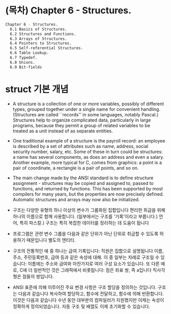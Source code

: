 # (목차) Chapter 6 - Structures.

```bash
Chapter 6 - Structures.
  6.1 Basics of Structures.
  6.2 Structures and Functions.
  6.3 Arrays of Structures.
  6.4 Pointers to Structures.
  6.5 Self-referential Structures.
  6.6 Table Lookup.
  6.7 Typedef.
  6.8 Unions.
  6.9 Bit-fields
```

# struct 기본 개념

- A structure is a collection of one or more variables, possibly of different types, grouped together under a single name for convenient handling. (Structures are called ``records'' in some languages, notably Pascal.) Structures help to organize complicated data, particularly in large programs, because they permit a group of related variables to be treated as a unit instead of as separate entities.
- One traditional example of a structure is the payroll record: an employee is described by a set of attributes such as name, address, social security number, salary, etc. Some of these in turn could be structures: a name has several components, as does an address and even a salary. Another example, more typical for C, comes from graphics: a point is a pair of coordinate, a rectangle is a pair of points, and so on.
- The main change made by the ANSI standard is to define structure assignment - structures may be copied and assigned to, passed to functions, and returned by functions. This has been supported by most compilers for many years, but the properties are now precisely defined. Automatic structures and arrays may now also be initialized.

- 구조는 다양한 유형의 하나 이상의 변수가 그룹화된 집합입니다 편리한 취급을 위해 하나의 이름으로 함께 사용합니다. (일부에서는 구조를 '기록'이라고 부릅니다.) 언어, 특히 파스칼.) 구조는 특히 복잡한 데이터를 정리하는 데 도움이 됩니다
- 프로그램은 관련 변수 그룹을 다음과 같은 단위가 아닌 단위로 취급할 수 있도록 허용하기 때문입니다 별도의 엔티티.
- 구조의 전통적인 예 중 하나는 급여 기록입니다: 직원은 집합으로 설명됩니다 이름, 주소, 주민등록번호, 급여 등과 같은 속성에 대해. 이 중 일부는 차례로 구조일 수 있습니다: 이름에는 주소와 급여와 마찬가지로 여러 구성 요소가 있습니다. 또 다른 예로, C에 더 일반적인 것은 그래픽에서 비롯됩니다: 점은 좌표 쌍, 즉 a입니다 직사각형은 점들의 쌍입니다.
- ANSI 표준에 의해 이루어진 주요 변경 사항은 구조 할당을 정의하는 것입니다. 구조는 다음과 같습니다 복사하여 할당하고, 함수에 전달하고, 함수에 의해 반환합니다. 이것은 다음과 같습니다 수년 동안 대부분의 컴파일러가 지원했지만 이제는 속성이 정확하게 정의되었습니다. 자동 구조 및 배열도 이제 초기화할 수 있습니다.
